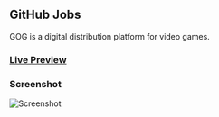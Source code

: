 ## GitHub Jobs

GOG is a digital distribution platform for video games.

### [Live Preview](https://reverent-raman-043cdc.netlify.app/)

### Screenshot

![Screenshot](https://reverent-raman-043cdc.netlify.app/img/preview.png)
